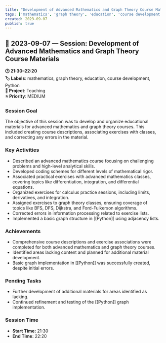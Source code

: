 ```yaml
---
title: "Development of Advanced Mathematics and Graph Theory Course Materials"
tags: ['mathematics', 'graph theory', 'education', 'course development', 'Python']
created: 2023-09-07
publish: true
---
```


## 📅 2023-09-07 — Session: Development of Advanced Mathematics and Graph Theory Course Materials

**🕒 21:30–22:20**  
**🏷️ Labels**: mathematics, graph theory, education, course development, Python  
**📂 Project**: Teaching  
**⭐ Priority**: MEDIUM  


### Session Goal
The objective of this session was to develop and organize educational materials for advanced mathematics and graph theory courses. This included creating course descriptions, associating exercises with classes, and correcting any errors in the material.

### Key Activities
- Described an advanced mathematics course focusing on challenging problems and high-level analytical skills.
- Developed coding schemes for different levels of mathematical rigor.
- Associated practical exercises with advanced mathematics classes, covering topics like differentiation, integration, and differential equations.
- Organized exercises for calculus practice sessions, including limits, derivatives, and integration.
- Assigned exercises to graph theory classes, ensuring coverage of topics like BFS, DFS, Dijkstra, and Ford-Fulkerson algorithms.
- Corrected errors in information processing related to exercise lists.
- Implemented a basic graph structure in [[Python]] using adjacency lists.

### Achievements
- Comprehensive course descriptions and exercise associations were completed for both advanced mathematics and graph theory courses.
- Identified areas lacking content and planned for additional material development.
- Basic graph implementation in [[Python]] was successfully created, despite initial errors.

### Pending Tasks
- Further development of additional materials for areas identified as lacking.
- Continued refinement and testing of the [[Python]] graph implementation.

### Session Time
- **Start Time:** 21:30
- **End Time:** 22:20
